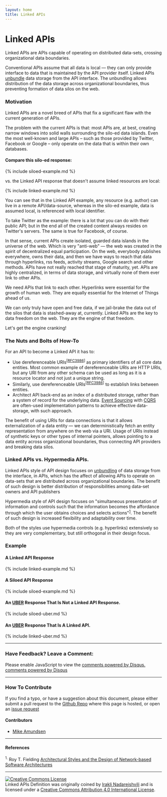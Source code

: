 ```yaml
---
layout: home
title: Linked APIs
---
```


# Linked APIs

<span class="definition">Linked APIs are APIs capable of operating on distributed data-sets, crossing organizational data boundaries.</span> 

Conventional APIs assume that all data is local — they can only provide interface to data that is maintained by the API provider itself. Linked APIs [unbundle](http://www.vox.com/2014/6/24/5840248/the-powerful-economic-principle-behind-yo) data storage from the API interface. The unbundling allows distribution of the data storage across organizational boundaries, thus preventing formation of data silos on the web.

### Motivation

Linked APIs are a novel breed of APIs that fix a significant flaw with the current generation of APIs.

The problem with the current APIs is that: most APIs are, at best, creating narrow windows into solid walls surrounding the silo-ed data islands. Even the most well-known and large APIs – such as those provided by Twitter, Facebook or Google – only operate on the data that is within their own databases.

#### Compare this silo-ed response:

{% include siloed-example.md %}   

vs. the Linked API response that doesn't assume linked resources are local:

{% include linked-example.md %}

You can see that in the Linked API example, any resource (e.g. author) can live in a remote API/data-source, whereas in the silo-ed example, data is assumed local, is referenced with local identifier.

To take Twitter as the example: there is a lot that you can do with their public API; but in the end all of the created content always resides on Twitter's servers. The same is true for Facebook, of course. 

In that sense, current APIs create isolated, guarded data islands in the universe of the web. Which is very "anti-web" — the web was created in the spirit of decentralized equal participation. On the web, everybody publishes everywhere, owns their data, and then we have ways to reach that data through hyperlinks, rss feeds, activity streams, Google search and other methods. APIs have not really reached that stage of maturity, yet. APIs are highly centralized, in terms of data storage, and virtually none of them ever link to other APIs.

We need APIs that link to each other. Hyperlinks were essential for the growth of human web. They are equally essential for the Internet of Things ahead of us. 

We can only truly have open and free data, if we jail-brake the data out of the silos that data is stashed-away at, currently. Linked APIs are the key to data freedom on the web. They are the engine of that freedom. 

Let's get the engine cranking!


### The Nuts and Bolts of How-To

For an API to become a Linked API it has to:

- Use dereferenceable URIs<sup>[[RFC3986](http://www.ietf.org/rfc/rfc3986.txt)]</sup> as primary identifiers of all core data entities. Most common example of dereferenceable URIs are HTTP URIs, but any URI from any other schema can be used as long as it is a resource locator and not just a unique string.
- Similarly, use dereferenceable URIs<sup>[[RFC3986](http://www.ietf.org/rfc/rfc3986.txt)]</sup> to establish links between entities.
- Architect API back-end as an index of a distributed storage, rather than a system of record for the underlying data. [Event Sourcing](https://msdn.microsoft.com/en-us/library/dn589792.aspx) with [CQRS](https://msdn.microsoft.com/en-us/library/dn568103.aspx) are often-used implementation patterns to achieve effective data-storage, with such approach.

The benefit of using URIs for data connections is that it allows externalization of a data entity — we can deterministically fetch an entity representation from anywhere on the web via a URI. Usage of URIs instead of synthetic keys or other types of internal pointers, allows pointing to a data entity across organizational boundaries, thus connecting API providers and breaking data silos.

### Linked APIs vs. Hypermedia APIs.

Linked APIs style of API design focuses on [unbundling](http://www.vox.com/2014/6/24/5840248/the-powerful-economic-principle-behind-yo) of data storage from the interface, in APIs, which has the affect of allowing APIs to operate on data-sets that are distributed across organizational boundaries. The benefit of such design is better distribution of responsibilities among data-set owners and API publishers

Hypermedia style of API design focuses on "simultaneous presentation of information and controls such that the information becomes the affordance through which the user obtains choices and selects actions"<sup><a href="#fn1" id="ref1">1</a></sup>. The benefit of such design is increased flexibility and adaptability over time.  

Both of the styles use hypermedia controls (e.g. hyperlinks) extensively so they are very complementary, but still orthogonal in their design focus.

### Example

#### A Linked API Response

{% include linked-example.md %}       

#### A Siloed API Response

{% include siloed-example.md %}   

#### An [UBER](https://rawgit.com/mamund/media-types/master/uber-hypermedia.html) Response That Is Not a Linked API Response.

{% include siloed-uber.md %}

#### An [UBER](https://rawgit.com/mamund/media-types/master/uber-hypermedia.html) Response That Is A Linked API.


{% include linked-uber.md %}

-----------------------

### Have Feedback? Leave a Comment:

<div id="disqus_thread"></div>
<script type="text/javascript">
    /* * * CONFIGURATION VARIABLES: EDIT BEFORE PASTING INTO YOUR WEBPAGE * * */
    var disqus_shortname = 'linkedapis'; // required: replace example with your forum shortname

    /* * * DON'T EDIT BELOW THIS LINE * * */
    (function() {
        var dsq = document.createElement('script'); dsq.type = 'text/javascript'; dsq.async = true;
        dsq.src = '//' + disqus_shortname + '.disqus.com/embed.js';
        (document.getElementsByTagName('head')[0] || document.getElementsByTagName('body')[0]).appendChild(dsq);
    })();
</script>
<noscript>Please enable JavaScript to view the <a href="http://disqus.com/?ref_noscript">comments powered by Disqus.</a></noscript>
<a href="http://disqus.com" class="dsq-brlink">comments powered by <span class="logo-disqus">Disqus</span></a>

-----------------------

### How To Contribute

If you find a typo, or have a suggestion about this document, please either submit a pull request to the [Github Repo](https://github.com/inadarei/linkedapis) where this page is hosted, or open an [issue request](https://github.com/inadarei/linkedapis/issues)

#### Contributors

- [Mike Amundsen](https://twitter.com/mamund)

------------------------

#### References

<sup id="fn1">1.</sup> Roy T. Fielding [Architectural Styles and
the Design of Network-based Software Architectures](http://www.ics.uci.edu/~fielding/pubs/dissertation/top.htm)

-----------------------

<a rel="license" href="http://creativecommons.org/licenses/by/4.0/"><img alt="Creative Commons License" style="border-width:0" src="https://i.creativecommons.org/l/by/4.0/80x15.png" /></a><br /><span xmlns:dct="http://purl.org/dc/terms/" href="http://purl.org/dc/dcmitype/Text" property="dct:title" rel="dct:type">Linked APIs Definition</span> was originally coined by <a xmlns:cc="http://creativecommons.org/ns#" href="https://twitter.com/inadarei" property="cc:attributionName" rel="cc:attributionURL">Irakli Nadareishvili</a>  and is licensed under a <a rel="license" href="http://creativecommons.org/licenses/by/4.0/">Creative Commons Attribution 4.0 International License</a>.
